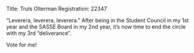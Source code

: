 Title: Truls Olterman
Registration: 22347

“Leverera, leverera, leverera.”
After being in the Student Council in my 1st year and the SASSE Board in my 2nd year, it’s now time to end the circle with my 3rd “deliverance”.

Vote for me!
